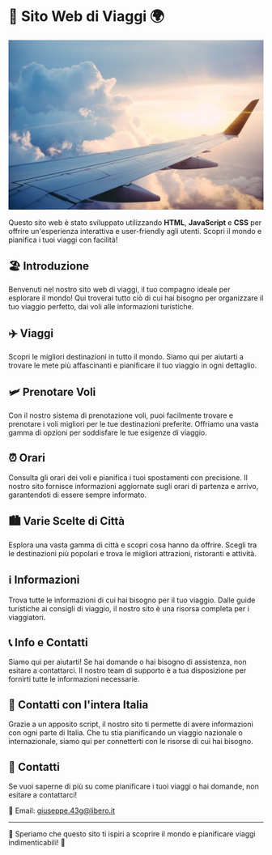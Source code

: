 # 🛫 Sito Web di Viaggi 🌍

![Flight](volo.jpg)


Questo sito web è stato sviluppato utilizzando **HTML**, **JavaScript** e **CSS** per offrire un'esperienza interattiva e user-friendly agli utenti. Scopri il mondo e pianifica i tuoi viaggi con facilità!


## 🏖️ Introduzione

Benvenuti nel nostro sito web di viaggi, il tuo compagno ideale per esplorare il mondo! Qui troverai tutto ciò di cui hai bisogno per organizzare il tuo viaggio perfetto, dai voli alle informazioni turistiche.

## ✈️ Viaggi

Scopri le migliori destinazioni in tutto il mondo. Siamo qui per aiutarti a trovare le mete più affascinanti e pianificare il tuo viaggio in ogni dettaglio.

## 🛩️ Prenotare Voli

Con il nostro sistema di prenotazione voli, puoi facilmente trovare e prenotare i voli migliori per le tue destinazioni preferite. Offriamo una vasta gamma di opzioni per soddisfare le tue esigenze di viaggio.

## ⏰ Orari

Consulta gli orari dei voli e pianifica i tuoi spostamenti con precisione. Il nostro sito fornisce informazioni aggiornate sugli orari di partenza e arrivo, garantendoti di essere sempre informato.

## 🏙️ Varie Scelte di Città

Esplora una vasta gamma di città e scopri cosa hanno da offrire. Scegli tra le destinazioni più popolari e trova le migliori attrazioni, ristoranti e attività.

## ℹ️ Informazioni

Trova tutte le informazioni di cui hai bisogno per il tuo viaggio. Dalle guide turistiche ai consigli di viaggio, il nostro sito è una risorsa completa per i viaggiatori.

## 📞 Info e Contatti

Siamo qui per aiutarti! Se hai domande o hai bisogno di assistenza, non esitare a contattarci. Il nostro team di supporto è a tua disposizione per fornirti tutte le informazioni necessarie.

## 📲 Contatti con l'intera Italia

Grazie a un apposito script, il nostro sito ti permette di avere informazioni con ogni parte di Italia. Che tu stia pianificando un viaggio nazionale o internazionale, siamo qui per connetterti con le risorse di cui hai bisogno.

## 📌 Contatti

Se vuoi saperne di più su come pianificare i tuoi viaggi o hai domande, non esitare a contattarci!

📧 Email: giuseppe.43g@libero.it 

---

🌟 Speriamo che questo sito ti ispiri a scoprire il mondo e pianificare viaggi indimenticabili! 🌟


